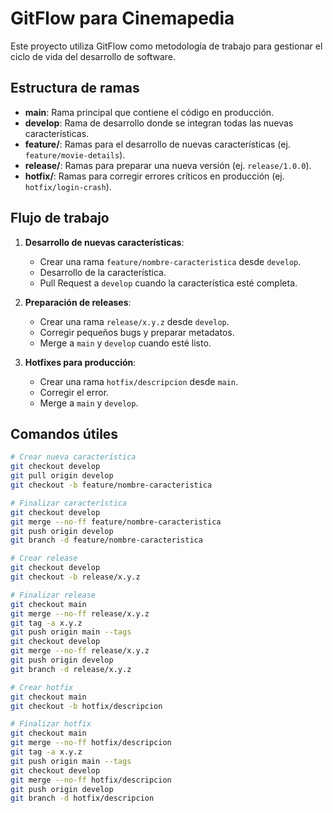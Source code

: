 # GitFlow para Cinemapedia

Este proyecto utiliza GitFlow como metodología de trabajo para gestionar el ciclo de vida del desarrollo de software.

## Estructura de ramas

- **main**: Rama principal que contiene el código en producción.
- **develop**: Rama de desarrollo donde se integran todas las nuevas características.
- **feature/**: Ramas para el desarrollo de nuevas características (ej. `feature/movie-details`).
- **release/**: Ramas para preparar una nueva versión (ej. `release/1.0.0`).
- **hotfix/**: Ramas para corregir errores críticos en producción (ej. `hotfix/login-crash`).

## Flujo de trabajo

1. **Desarrollo de nuevas características**:
   - Crear una rama `feature/nombre-caracteristica` desde `develop`.
   - Desarrollo de la característica.
   - Pull Request a `develop` cuando la característica esté completa.

2. **Preparación de releases**:
   - Crear una rama `release/x.y.z` desde `develop`.
   - Corregir pequeños bugs y preparar metadatos.
   - Merge a `main` y `develop` cuando esté listo.

3. **Hotfixes para producción**:
   - Crear una rama `hotfix/descripcion` desde `main`.
   - Corregir el error.
   - Merge a `main` y `develop`.

## Comandos útiles

```bash
# Crear nueva característica
git checkout develop
git pull origin develop
git checkout -b feature/nombre-caracteristica

# Finalizar característica
git checkout develop
git merge --no-ff feature/nombre-caracteristica
git push origin develop
git branch -d feature/nombre-caracteristica

# Crear release
git checkout develop
git checkout -b release/x.y.z

# Finalizar release
git checkout main
git merge --no-ff release/x.y.z
git tag -a x.y.z
git push origin main --tags
git checkout develop
git merge --no-ff release/x.y.z
git push origin develop
git branch -d release/x.y.z

# Crear hotfix
git checkout main
git checkout -b hotfix/descripcion

# Finalizar hotfix
git checkout main
git merge --no-ff hotfix/descripcion
git tag -a x.y.z
git push origin main --tags
git checkout develop
git merge --no-ff hotfix/descripcion
git push origin develop
git branch -d hotfix/descripcion
```